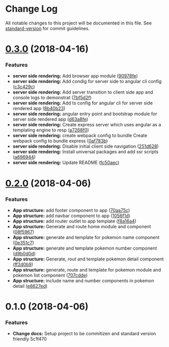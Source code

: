 # Change Log

All notable changes to this project will be documented in this file. See [standard-version](https://github.com/conventional-changelog/standard-version) for commit guidelines.

<a name="0.3.0"></a>
# [0.3.0](https://github.com/thisissoon/Pokedex/compare/v0.2.0...v0.3.0) (2018-04-16)


### Features

* **server side rendering:** Add browser app module ([90978fe](https://github.com/thisissoon/Pokedex/commit/90978fe))
* **server side rendering:** Add condig for server side to angular cli config ([c3c429c](https://github.com/thisissoon/Pokedex/commit/c3c429c))
* **server side rendering:** Add server transition to client side app and console logs to demonstrat ([7bf5d2f](https://github.com/thisissoon/Pokedex/commit/7bf5d2f))
* **server side rendering:** Add ts config for angular cli for server side rendered app ([8b40b23](https://github.com/thisissoon/Pokedex/commit/8b40b23))
* **server side rendering:** angular entry point and bootstrap module for server side rendered app ([d63a8fe](https://github.com/thisissoon/Pokedex/commit/d63a8fe))
* **server side rendering:** Create express server which uses angular as a templating engine to resp ([a7268f0](https://github.com/thisissoon/Pokedex/commit/a7268f0))
* **server side rendering:** create webpack config to bundle Create webpack config to bundle express ([0af783b](https://github.com/thisissoon/Pokedex/commit/0af783b))
* **server side rendering:** Disable initial client side navigation ([251d628](https://github.com/thisissoon/Pokedex/commit/251d628))
* **server side rendering:** Install universal packages and add ssr scripts ([a696944](https://github.com/thisissoon/Pokedex/commit/a696944))
* **server side rendering:** Update README ([fc50aec](https://github.com/thisissoon/Pokedex/commit/fc50aec))



<a name="0.2.0"></a>
# [0.2.0](https://github.com/thisissoon/Pokedex/compare/v0.1.0...v0.2.0) (2018-04-06)


### Features

* **App structure:** add footer component to app ([70aa75c](https://github.com/thisissoon/Pokedex/commit/70aa75c))
* **App structure:** add navbar component to app ([1056f1d](https://github.com/thisissoon/Pokedex/commit/1056f1d))
* **App structure:** add router outlet to app template ([f8a16a4](https://github.com/thisissoon/Pokedex/commit/f8a16a4))
* **App structure:** Generate and route home module and component ([08f5967](https://github.com/thisissoon/Pokedex/commit/08f5967))
* **App structure:** generate and template for pokemon name component ([0e351c7](https://github.com/thisissoon/Pokedex/commit/0e351c7))
* **App structure:** generate and template pokemon number component ([d9b0d0d](https://github.com/thisissoon/Pokedex/commit/d9b0d0d))
* **App structure:** Generate, rout and template pokemon detail component ([ff2d0b9](https://github.com/thisissoon/Pokedex/commit/ff2d0b9))
* **App structure:** generate, route and template for pokemon module and pokemon list component ([707cdde](https://github.com/thisissoon/Pokedex/commit/707cdde))
* **App structure:** include name and number components in pokemon detail ([e6627ed](https://github.com/thisissoon/Pokedex/commit/e6627ed))



<a name="0.1.0"></a>
# 0.1.0 (2018-04-06)


### Features

* **Change docs:** Setup project to be commitizen and standard version friendly 5c1f470
